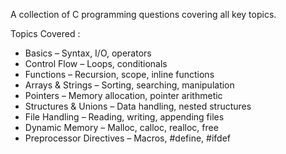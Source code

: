 A collection of C programming questions covering all key topics.

Topics Covered : 
- Basics – Syntax, I/O, operators
- Control Flow – Loops, conditionals
- Functions – Recursion, scope, inline functions
- Arrays & Strings – Sorting, searching, manipulation
- Pointers – Memory allocation, pointer arithmetic
- Structures & Unions – Data handling, nested structures
- File Handling – Reading, writing, appending files
- Dynamic Memory – Malloc, calloc, realloc, free
- Preprocessor Directives – Macros, #define, #ifdef
